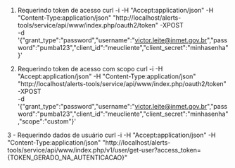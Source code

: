 
1. Requerindo token de acesso
curl -i -H "Accept:application/json" -H "Content-Type:application/json" "http://localhost/alerts-tools/service/api/www/index.php/oauth2/token" -XPOST \
-d '{"grant_type":"password","username":"victor.leite@inmet.gov.br","password":"pumba123","client_id":"meucliente","client_secret":"minhasenha"}'

2. Requerindo token de acesso com scopo
curl -i -H "Accept:application/json" -H "Content-Type:application/json" "http://localhost/alerts-tools/service/api/www/index.php/oauth2/token" -XPOST \
-d '{"grant_type":"password","username":"victor.leite@inmet.gov.br","password":"pumba123","client_id":"meucliente","client_secret":"minhasenha","scope":"custom"}'

3 - Requerindo dados de usuário
curl -i -H "Accept:application/json" -H "Content-Type:application/json" "http://localhost/alerts-tools/service/api/www/index.php/v1/user/get-user?access_token={TOKEN_GERADO_NA_AUTENTICACAO}"

